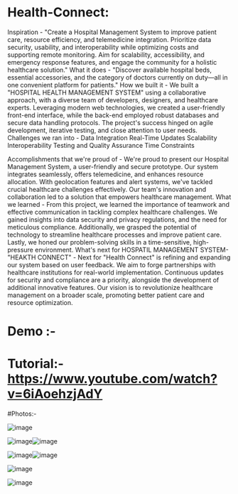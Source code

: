 # Health-Connect: 

Inspiration - "Create a Hospital Management System to improve patient care, resource efficiency, and telemedicine integration. Prioritize data security, usability, and interoperability while optimizing costs and supporting remote monitoring. Aim for scalability, accessibility, and emergency response features, and engage the community for a holistic healthcare solution."
What it does - "Discover available hospital beds, essential accessories, and the category of doctors currently on duty—all in one convenient platform for patients."
How we built it - We built a "HOSPITAL HEALTH MANAGEMENT SYSTEM" using a collaborative approach, with a diverse team of developers, designers, and healthcare experts. Leveraging modern web technologies, we created a user-friendly front-end interface, while the back-end employed robust databases and secure data handling protocols. The project's success hinged on agile development, iterative testing, and close attention to user needs.
Challenges we ran into - Data Integration
Real-Time Updates Scalability Interoperability Testing and Quality Assurance Time Constraints

Accomplishments that we're proud of - We're proud to present our Hospital Management System, a user-friendly and secure prototype. Our system integrates seamlessly, offers telemedicine, and enhances resource allocation. With geolocation features and alert systems, we've tackled crucial healthcare challenges effectively. Our team's innovation and collaboration led to a solution that empowers healthcare management.
What we learned - From this project, we learned the importance of teamwork and effective communication in tackling complex healthcare challenges. We gained insights into data security and privacy regulations, and the need for meticulous compliance. Additionally, we grasped the potential of technology to streamline healthcare processes and improve patient care. Lastly, we honed our problem-solving skills in a time-sensitive, high-pressure environment.
What's next for HOSPATIL MANAGEMENT SYSTEM- "HEAKTH CONNECT" - Next for "Health Connect" is refining and expanding our system based on user feedback. We aim to forge partnerships with healthcare institutions for real-world implementation. Continuous updates for security and compliance are a priority, alongside the development of additional innovative features. Our vision is to revolutionize healthcare management on a broader scale, promoting better patient care and resource optimization.

# Demo :- 

# Tutorial:- https://www.youtube.com/watch?v=6iAoehzjAdY

#Photos:-

![image](https://github.com/jansh7784/Health-Connects/assets/142454870/fb91bed6-4dee-43ca-8e9f-02d543d6b473)

![image](https://github.com/jansh7784/Health-Connects/assets/142454870/2f33480a-587e-4350-a58a-150c4a4ccc2f)![image](https://github.com/jansh7784/Health-Connects/assets/142454870/538cf65f-844a-46c9-8e23-3ec34ea0ab19)

![image](https://github.com/jansh7784/Health-Connects/assets/142454870/70e35bae-a39f-4bdb-a3e3-d7cb50f8d6b5)![image](https://github.com/jansh7784/Health-Connects/assets/142454870/dbf10a8d-3b4e-40f9-87bf-0cee61969d2e)

![image](https://github.com/jansh7784/Health-Connects/assets/142454870/0e52f464-7f40-46a7-85a0-b6e0e2536a72)


![image](https://github.com/jansh7784/Health-Connects/assets/142454870/194d6f71-6fb5-4517-9f99-c02fe57d2138)










